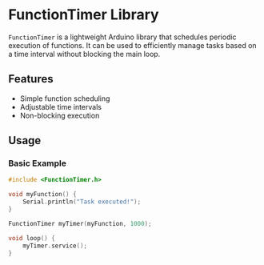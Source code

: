 # FunctionTimer Library

`FunctionTimer` is a lightweight Arduino library that schedules periodic execution of functions. It can be used to efficiently manage tasks based on a time interval without blocking the main loop.

## Features
- Simple function scheduling
- Adjustable time intervals
- Non-blocking execution

## Usage

### Basic Example

```cpp
#include <FunctionTimer.h>

void myFunction() {
    Serial.println("Task executed!");
}

FunctionTimer myTimer(myFunction, 1000);

void loop() {
    myTimer.service();
}

